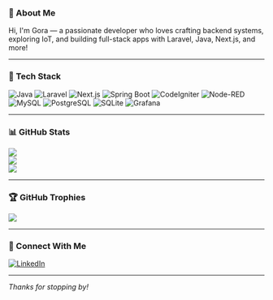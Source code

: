 ### 🚀 About Me
Hi, I'm Gora — a passionate developer who loves crafting backend systems, exploring IoT, and building full-stack apps with Laravel, Java, Next.js, and more!

---

### 🧰 Tech Stack
![Java](https://img.shields.io/badge/Java-ED8B00?style=for-the-badge&logo=java&logoColor=white)
![Laravel](https://img.shields.io/badge/Laravel-F55247?style=for-the-badge&logo=laravel&logoColor=white)
![Next.js](https://img.shields.io/badge/Next.js-000000?style=for-the-badge&logo=nextdotjs&logoColor=white)
![Spring Boot](https://img.shields.io/badge/Spring%20Boot-6DB33F?style=for-the-badge&logo=springboot&logoColor=white)
![CodeIgniter](https://img.shields.io/badge/CodeIgniter-EF4223?style=for-the-badge&logo=codeigniter&logoColor=white)
![Node-RED](https://img.shields.io/badge/Node--RED-B52E31?style=for-the-badge&logo=nodered&logoColor=white)
![MySQL](https://img.shields.io/badge/MySQL-005C84?style=for-the-badge&logo=mysql&logoColor=white)
![PostgreSQL](https://img.shields.io/badge/PostgreSQL-336791?style=for-the-badge&logo=postgresql&logoColor=white)
![SQLite](https://img.shields.io/badge/SQLite-003B57?style=for-the-badge&logo=sqlite&logoColor=white)
![Grafana](https://img.shields.io/badge/Grafana-F46800?style=for-the-badge&logo=grafana&logoColor=white)

---

### 📊 GitHub Stats
![](https://github-readme-streak-stats.herokuapp.com/?user=goraasep&theme=monokai&hide_border=false)<br/>
![](https://github-readme-stats.vercel.app/api/top-langs/?username=goraasep&theme=monokai&hide_border=false&include_all_commits=true&count_private=false&layout=compact)<br/>
![](https://github-readme-stats.vercel.app/api?username=goraasep&show_icons=true&theme=monokai&hide_border=false&count_private=true)

---

### 🏆 GitHub Trophies
![](https://github-profile-trophy.vercel.app/?username=goraasep&theme=radical&no-frame=false&no-bg=true&margin-w=4)

---

### 🔗 Connect With Me
[![LinkedIn](https://img.shields.io/badge/LinkedIn-0077B5?style=for-the-badge&logo=linkedin&logoColor=white)]([https://www.linkedin.com/in/goraasep](https://www.linkedin.com/in/gora-asep-b55271129/))

---

_Thanks for stopping by!_

